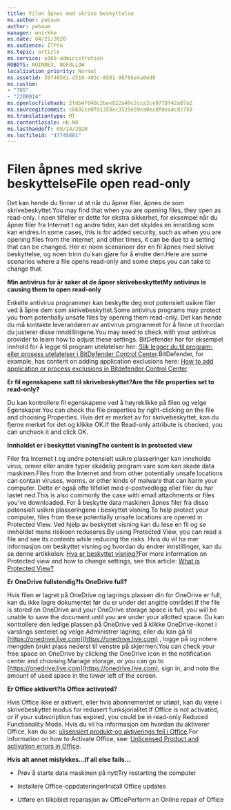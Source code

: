 ```yaml
---
title: Filen åpnes med skrive beskyttelse
ms.author: pebaum
author: pebaum
manager: mnirkhe
ms.date: 04/21/2020
ms.audience: ITPro
ms.topic: article
ms.service: o365-administration
ROBOTS: NOINDEX, NOFOLLOW
localization_priority: Normal
ms.assetid: 39748581-d319-403c-8501-9b785e4a0ed8
ms.custom:
- "765"
- "2200014"
ms.openlocfilehash: 2fdb4f048c2bee022a49c2cca2ce9770f42a87a2
ms.sourcegitcommit: c6692ce0fa1358ec3529e59ca0ecdfdea4cdc759
ms.translationtype: MT
ms.contentlocale: nb-NO
ms.lasthandoff: 09/14/2020
ms.locfileid: "47745601"
---
```

# <a name="file-open-read-only"></a><span data-ttu-id="baf5d-102">Filen åpnes med skrive beskyttelse</span><span class="sxs-lookup"><span data-stu-id="baf5d-102">File open read-only</span></span>

<span data-ttu-id="baf5d-103">Det kan hende du finner ut at når du åpner filer, åpnes de som skrivebeskyttet.</span><span class="sxs-lookup"><span data-stu-id="baf5d-103">You may find that when you are opening files, they open as read-only.</span></span> <span data-ttu-id="baf5d-104">I noen tilfeller er dette for ekstra sikkerhet, for eksempel når du åpner filer fra Internet t og andre tider, kan det skyldes en innstilling som kan endres.</span><span class="sxs-lookup"><span data-stu-id="baf5d-104">In some cases, this is for added security, such as when you are opening files from the internet, and other times, it can be due to a setting that can be changed.</span></span> <span data-ttu-id="baf5d-105">Her er noen scenarioer der en fil åpnes med skrive beskyttelse, og noen trinn du kan gjøre for å endre den.</span><span class="sxs-lookup"><span data-stu-id="baf5d-105">Here are some scenarios where a file opens read-only and some steps you can take to change that.</span></span>
  
 <span data-ttu-id="baf5d-106">**Min antivirus for år saker at de åpner skrivebeskyttet**</span><span class="sxs-lookup"><span data-stu-id="baf5d-106">**My antivirus is causing them to open read-only**</span></span>
  
<span data-ttu-id="baf5d-107">Enkelte antivirus programmer kan beskytte deg mot potensielt usikre filer ved å åpne dem som skrivebeskyttet.</span><span class="sxs-lookup"><span data-stu-id="baf5d-107">Some antivirus programs may protect you from potentially unsafe files by opening them read-only.</span></span> <span data-ttu-id="baf5d-108">Det kan hende du må kontakte leverandøren av antivirus programmet for å finne ut hvordan du justerer disse innstillingene.</span><span class="sxs-lookup"><span data-stu-id="baf5d-108">You may need to check with your antivirus provider to learn how to adjust these settings.</span></span> <span data-ttu-id="baf5d-109">BitDefender har for eksempel innhold for å legge til program utelatelser her: [Slik legger du til program-eller prosess utelatelser i BitDefender Control Center](https://aka.ms/AA6098i).</span><span class="sxs-lookup"><span data-stu-id="baf5d-109">BitDefender, for example, has content on adding application exclusions here: [How to add application or process exclusions in Bitdefender Control Center](https://aka.ms/AA6098i).</span></span>
  
 <span data-ttu-id="baf5d-110">**Er fil egenskapene satt til skrivebeskyttet?**</span><span class="sxs-lookup"><span data-stu-id="baf5d-110">**Are the file properties set to read-only?**</span></span>
  
<span data-ttu-id="baf5d-111">Du kan kontrollere fil egenskapene ved å høyreklikke på filen og velge Egenskaper.</span><span class="sxs-lookup"><span data-stu-id="baf5d-111">You can check the file properties by right-clicking on the file and choosing Properties.</span></span> <span data-ttu-id="baf5d-112">Hvis det er merket av for skrivebeskyttet, kan du fjerne merket for det og klikke OK.</span><span class="sxs-lookup"><span data-stu-id="baf5d-112">If the Read-only attribute is checked, you can uncheck it and click OK.</span></span>
  
 <span data-ttu-id="baf5d-113">**Innholdet er i beskyttet visning**</span><span class="sxs-lookup"><span data-stu-id="baf5d-113">**The content is in protected view**</span></span>
  
<span data-ttu-id="baf5d-114">Filer fra Internet t og andre potensielt usikre plasseringer kan inneholde virus, ormer eller andre typer skadelig program vare som kan skade data maskinen.</span><span class="sxs-lookup"><span data-stu-id="baf5d-114">Files from the Internet and from other potentially unsafe locations can contain viruses, worms, or other kinds of malware that can harm your computer.</span></span> <span data-ttu-id="baf5d-115">Dette er også ofte tilfellet med e-postvedlegg eller filer du har lastet ned.</span><span class="sxs-lookup"><span data-stu-id="baf5d-115">This is also commonly the case with email attachments or files you've downloaded.</span></span> <span data-ttu-id="baf5d-116">For å beskytte data maskinen åpnes filer fra disse potensielt usikre plasseringene i beskyttet visning.</span><span class="sxs-lookup"><span data-stu-id="baf5d-116">To help protect your computer, files from these potentially unsafe locations are opened in Protected View.</span></span> <span data-ttu-id="baf5d-117">Ved hjelp av beskyttet visning kan du lese en fil og se innholdet mens risikoen reduseres.</span><span class="sxs-lookup"><span data-stu-id="baf5d-117">By using Protected View, you can read a file and see its contents while reducing the risks.</span></span> <span data-ttu-id="baf5d-118">Hvis du vil ha mer informasjon om beskyttet visning og hvordan du endrer innstillinger, kan du se denne artikkelen: [Hva er beskyttet visning?](https://support.office.com/article/d6f09ac7-e6b9-4495-8e43-2bbcdbcb6653)</span><span class="sxs-lookup"><span data-stu-id="baf5d-118">For more information on Protected view and how to change settings, see this article: [What is Protected View?](https://support.office.com/article/d6f09ac7-e6b9-4495-8e43-2bbcdbcb6653)</span></span>
  
 <span data-ttu-id="baf5d-119">**Er OneDrive fullstendig?**</span><span class="sxs-lookup"><span data-stu-id="baf5d-119">**Is OneDrive full?**</span></span>
  
<span data-ttu-id="baf5d-120">Hvis filen er lagret på OneDrive og lagrings plassen din for OneDrive er full, kan du ikke lagre dokumentet før du er under det angitte området.</span><span class="sxs-lookup"><span data-stu-id="baf5d-120">If the file is stored on OneDrive and your OneDrive storage space is full, you will be unable to save the document until you are under your allotted space.</span></span> <span data-ttu-id="baf5d-121">Du kan kontrollere den ledige plassen på OneDrive ved å klikke OneDrive-ikonet i varslings senteret og velge Administrer lagring, eller du kan gå til [https://onedrive.live.com](https://onedrive.live.com) , logge på og notere mengden brukt plass nederst til venstre på skjermen.</span><span class="sxs-lookup"><span data-stu-id="baf5d-121">You can check your free space on OneDrive by clicking the OneDrive icon in the notification center and choosing Manage storage, or you can go to [https://onedrive.live.com](https://onedrive.live.com), sign in, and note the amount of used space in the lower left of the screen.</span></span>
  
 <span data-ttu-id="baf5d-122">**Er Office aktivert?**</span><span class="sxs-lookup"><span data-stu-id="baf5d-122">**Is Office activated?**</span></span>
  
<span data-ttu-id="baf5d-123">Hvis Office ikke er aktivert, eller hvis abonnementet er utløpt, kan du være i skrivebeskyttet modus for redusert funksjonalitet.</span><span class="sxs-lookup"><span data-stu-id="baf5d-123">If Office is not activated, or if your subscription has expired, you could be in read-only Reduced Functionality Mode.</span></span> <span data-ttu-id="baf5d-124">Hvis du vil ha informasjon om hvordan du aktiverer Office, kan du se: [ulisensiert produkt-og aktiverings feil i Office](https://support.office.com/article/0d23d3c0-c19c-4b2f-9845-5344fedc4380).</span><span class="sxs-lookup"><span data-stu-id="baf5d-124">For information on how to Activate Office, see: [Unlicensed Product and activation errors in Office](https://support.office.com/article/0d23d3c0-c19c-4b2f-9845-5344fedc4380).</span></span>
  
 <span data-ttu-id="baf5d-125">**Hvis alt annet mislykkes...**</span><span class="sxs-lookup"><span data-stu-id="baf5d-125">**If all else fails...**</span></span>
  
- <span data-ttu-id="baf5d-126">Prøv å starte data maskinen på nytt</span><span class="sxs-lookup"><span data-stu-id="baf5d-126">Try restarting the computer</span></span>
    
- <span data-ttu-id="baf5d-127">Installere Office-oppdateringer</span><span class="sxs-lookup"><span data-stu-id="baf5d-127">Install Office updates</span></span>
    
- <span data-ttu-id="baf5d-128">Utføre en tilkoblet reparasjon av Office</span><span class="sxs-lookup"><span data-stu-id="baf5d-128">Perform an Online repair of Office</span></span>
    


